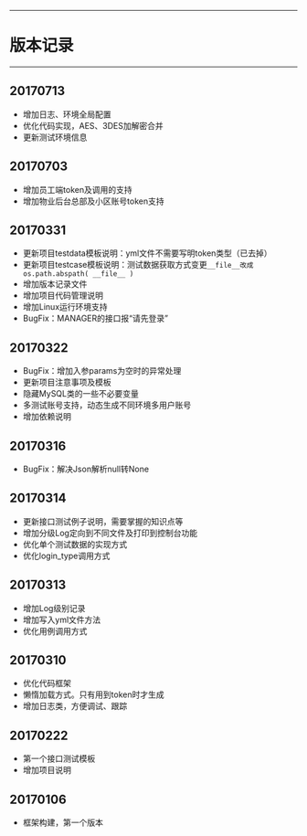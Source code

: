----

# 版本记录

----

## 20170713

* 增加日志、环境全局配置
* 优化代码实现，AES、3DES加解密合并
* 更新测试环境信息

## 20170703

* 增加员工端token及调用的支持
* 增加物业后台总部及小区账号token支持

## 20170331


* 更新项目testdata模板说明：yml文件不需要写明token类型（已去掉）
* 更新项目testcase模板说明：测试数据获取方式变更``__file__改成os.path.abspath( __file__ )``
* 增加版本记录文件
* 增加项目代码管理说明
* 增加Linux运行环境支持
* BugFix：MANAGER的接口报“请先登录”

## 20170322

* BugFix：增加入参params为空时的异常处理
* 更新项目注意事项及模板
* 隐藏MySQL类的一些不必要变量
* 多测试账号支持，动态生成不同环境多用户账号
* 增加依赖说明

## 20170316

* BugFix：解决Json解析null转None


## 20170314

* 更新接口测试例子说明，需要掌握的知识点等
* 增加分级Log定向到不同文件及打印到控制台功能
* 优化单个测试数据的实现方式
* 优化login_type调用方式

## 20170313

* 增加Log级别记录
* 增加写入yml文件方法
* 优化用例调用方式

## 20170310

* 优化代码框架
* 懒惰加载方式。只有用到token时才生成
* 增加日志类，方便调试、跟踪

## 20170222

* 第一个接口测试模板
* 增加项目说明


## 20170106

* 框架构建，第一个版本

